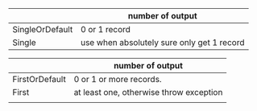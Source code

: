 |                 | number of output                           |
| --------------- | ------------------------------------------ |
| SingleOrDefault | 0 or 1 record                              |
| Single          | use when absolutely sure only get 1 record |



|                | number of output                        |
| -------------- | --------------------------------------- |
| FirstOrDefault | 0 or 1 or more records.                 |
| First          | at least one, otherwise throw exception |
|                |                                         |

